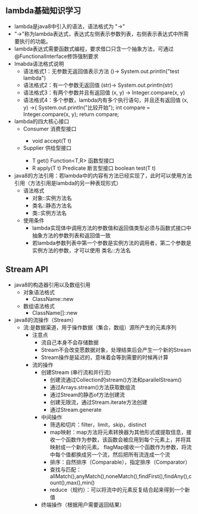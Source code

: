 ## lambda基础知识学习
* lambda是java8中引入的语法，语法格式为 "->"
* "->"称为lambda表达式，表达式左侧表示参数列表，右侧表示表达式中所需要执行的功能。
* lambda表达式需要函数式编程，要求借口只含一个抽象方法，可通过@FunctionalInterface修饰强制要求
* lmabda语法格式说明
     * 语法格式1：无参数无返回值表示方法
       ()-> System.out.println("test lambda")
     * 语法格式2：有一个参数无返回值
       (str)-> System.out.println(str)
     * 语法格式3：有两个参数并且有返回值
       (x, y) -> Integer.compare(x, y)
     * 语法格式4：多个参数，lambda内有多个执行语句，并且还有返回值
       (x, y) ->{
                 System.out.println("比较开始");
                 int compare = Integer.compare(x, y);
                 return compare;
* lambda的四大核心接口
    * Consumer<T> 消费型接口 
        * void accept(T t)
    * Supplier<T> 供给型接口
        * T get()
    Function<T,R> 函数型接口
        * R apply(T t)
    Predicate<T> 断言型接口
        boolean test(T t)  
* java8的方法引用：若lambda中的内容有方法已经实现了，此时可以使用方法引用（方法引用是lambda的另一种表现形式）
    * 语法格式
        * 对象::实例方法名
        * 类名::静态方法名
        * 类::实例方法名
    * 使用条件
        * lambda实现体中调用方法的参数值和返回值类型必须与函数式接口中抽象方法的参数列表和返回值一致
        * 若lambda参数列表中第一个参数是实例方法的调用者，第二个参数是实例方法的参数，才可以使用 类名::方法名
## Stream API
* java8的构造器引用以及数组引用
    * 对象语法格式
        * ClassName::new
    * 数组语法格式
        * ClassName[]::new
* java8的流操作（Stream）
    * 流:是数据渠道，用于操作数据（集合，数组）源所产生的元素序列
        * 注意点
            * 流自己本身不会存储数据
            * Stream不会改变愿数据对象，处理结束后会产生一个新的Stream
            * Stream操作是延迟的，意味着会等到需要的时候再计算
        * 流的操作
            * 创建Stream (串行流和并行流)
                * 创建流通过Collection的stream()方法和parallelStream()
                * 通过Arrays.stream()方法获取数组流
                * 通过Stream的静态of方法创建流
                * 创建无限流，通过Stream.iterate方法创建
                * 通过Stream.generate
            * 中间操作
                * 筛选和切片：filter，limit，skip，distinct
                * map映射：map方法将元素转换器为其他形式或提取信息，接收一个函数作为参数，该函数会被应用到每个元素上，并将其映射成一个新的元素。
                          flagMap接收一个函数作为参数，将流中每个值都换成另一个流，然后把所有流连成一个流
                * 排序：自然排序（Comparable），指定排序（Comparator）
                * 查找与匹配：allMatch(),anyMatch(),noneMatch(),findFirst(),findAny(),count(),max(),min()
                * reduce（规约）：可以将流中的元素反复结合起来得到一个新值
            * 终端操作（根据用户需要返回结果）
        
